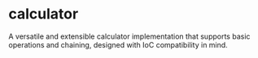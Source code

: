 # calculator
A versatile and extensible calculator implementation that supports basic operations and chaining, designed with IoC compatibility in mind.

